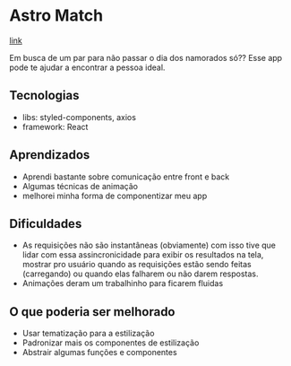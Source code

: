 # Astro Match 
[link](https://kind-suggestion.surge.sh/)

Em busca de um par para não passar o dia dos namorados só?? Esse app pode te ajudar a encontrar a pessoa ideal.

## Tecnologias

* libs: styled-components, axios
* framework: React

## Aprendizados 

* Aprendi bastante sobre comunicação entre front e back
* Algumas técnicas de animação 
* melhorei minha forma de componentizar meu app

## Dificuldades

* As requisições não são instantâneas (obviamente) com isso tive que lidar com essa assincronicidade para exibir os resultados na tela, mostrar pro usuário quando as requisições estão sendo feitas (carregando) ou quando elas falharem ou não darem respostas.
* Animações deram um trabalhinho para ficarem fluidas 

## O que poderia ser melhorado

* Usar tematização para a estilização
* Padronizar mais os componentes de estilização 
* Abstrair algumas funções e componentes
